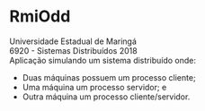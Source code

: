 # RmiOdd
Universidade Estadual de Maringá <br />
6920 - Sistemas Distribuídos 2018 <br />
Aplicação simulando um sistema distribuído onde: <br />
 - Duas máquinas possuem um processo cliente; <br />
 - Uma máquina um processo servidor; e <br />
 - Outra máquina um processo cliente/servidor.

